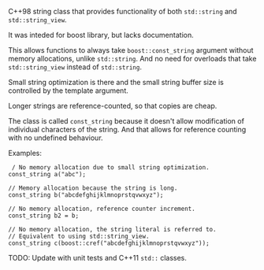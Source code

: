 C++98 string class that provides functionality of both `std::string` and `std::string_view`. 

It was inteded for boost library, but lacks documentation.

This allows functions to always take `boost::const_string` argument without memory allocations, unlike `std::string`. And no need for overloads that take `std::string_view` instead of `std::string`.

Small string optimization is there and the small string buffer size is controlled by the template argument. 

Longer strings are reference-counted, so that copies are cheap.

The class is called `const_string` because it doesn't allow modification of individual characters of the string. And that allows for reference counting with no undefined behaviour.

Examples:

```
 / No memory allocation due to small string optimization.
const_string a("abc");

// Memory allocation because the string is long.
const_string b("abcdefghijklmnoprstqvwxyz"); 

// No memory allocation, reference counter increment.
const_string b2 = b; 

// No memory allocation, the string literal is referred to.
// Equivalent to using std::string_view.
const_string c(boost::cref("abcdefghijklmnoprstqvwxyz")); 
```

TODO: Update with unit tests and C++11 `std::` classes.
